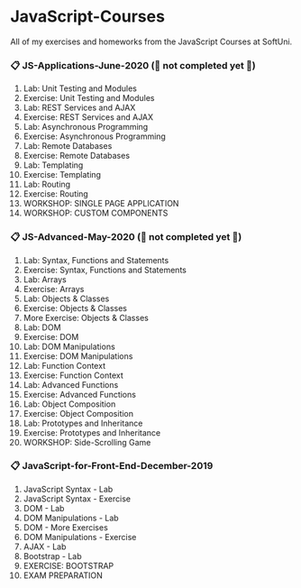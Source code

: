 # JavaScript-Courses
All of my exercises and homeworks from the JavaScript Courses at SoftUni.

### :clipboard: JS-Applications-June-2020 (:construction: not completed yet :construction:)
01. Lab: Unit Testing and Modules
02. Exercise: Unit Testing and Modules
03. Lab: REST Services and AJAX
04. Exercise: REST Services and AJAX
05. Lab: Asynchronous Programming
06. Exercise: Asynchronous Programming
07. Lab: Remote Databases
08. Exercise: Remote Databases
09. Lab: Templating
10. Exercise: Templating
11. Lab: Routing
12. Exercise: Routing
13. WORKSHOP: SINGLE PAGE APPLICATION
14. WORKSHOP: CUSTOM COMPONENTS

### :clipboard: JS-Advanced-May-2020 (:construction: not completed yet :construction:)
01. Lab: Syntax, Functions and Statements
02. Exercise: Syntax, Functions and Statements
03. Lab: Arrays
04. Exercise: Arrays
05. Lab: Objects & Classes
06. Exercise: Objects & Classes
07. More Exercise: Objects & Classes
08. Lab: DOM
09. Exercise: DOM
10. Lab: DOM Manipulations
11. Exercise: DOM Manipulations
12. Lab: Function Context
13. Exercise: Function Context
14. Lab: Advanced Functions
15. Exercise: Advanced Functions
16. Lab: Object Composition
17. Exercise: Object Composition
18. Lab: Prototypes and Inheritance
19. Exercise: Prototypes and Inheritance
20. WORKSHOP: Side-Scrolling Game

### :clipboard: JavaScript-for-Front-End-December-2019
01. JavaScript Syntax - Lab
02. JavaScript Syntax - Exercise
03. DOM - Lab
04. DOM Manipulations - Lab
05. DOM - More Exercises
06. DOM Manipulations - Exercise
07. AJAX - Lab
08. Bootstrap - Lab
09. EXERCISE: BOOTSTRAP
10. EXAM PREPARATION
